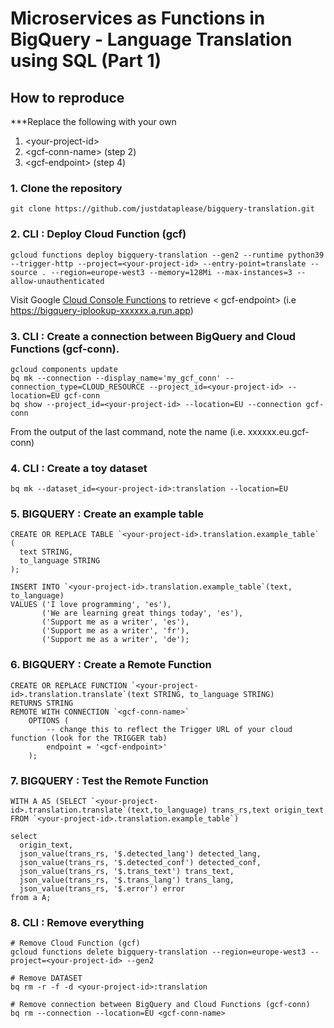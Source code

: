 # Microservices as Functions in BigQuery - Language Translation using SQL (Part 1)

## How to reproduce

***Replace the following with your own

1) \<your-project-id>
2) \<gcf-conn-name> (step 2)
3) \<gcf-endpoint> (step 4)

### 1. Clone the repository

    git clone https://github.com/justdataplease/bigquery-translation.git

### 2. CLI : Deploy Cloud Function (gcf)

    gcloud functions deploy bigquery-translation --gen2 --runtime python39 --trigger-http --project=<your-project-id> --entry-point=translate --source . --region=europe-west3 --memory=128Mi --max-instances=3 --allow-unauthenticated

Visit Google [Cloud Console Functions](https://console.cloud.google.com/functions/list?project=) to retrieve <
gcf-endpoint> (i.e https://bigquery-iplookup-xxxxxx.a.run.app)

### 3. CLI : Create a connection between BigQuery and Cloud Functions (gcf-conn).

    gcloud components update
    bq mk --connection --display_name='my_gcf_conn' --connection_type=CLOUD_RESOURCE --project_id=<your-project-id> --location=EU gcf-conn
    bq show --project_id=<your-project-id> --location=EU --connection gcf-conn

From the output of the last command, note the name <gcf-conn-name> (i.e. xxxxxx.eu.gcf-conn)

### 4. CLI : Create a toy dataset

    bq mk --dataset_id=<your-project-id>:translation --location=EU

### 5. BIGQUERY : Create an example table

    CREATE OR REPLACE TABLE `<your-project-id>.translation.example_table` (
      text STRING,
      to_language STRING
    );
    
    INSERT INTO `<your-project-id>.translation.example_table`(text, to_language)
    VALUES ('I love programming', 'es'),
           ('We are learning great things today', 'es'),
           ('Support me as a writer', 'es'),
           ('Support me as a writer', 'fr'),
           ('Support me as a writer', 'de');

### 6. BIGQUERY : Create a Remote Function

    CREATE OR REPLACE FUNCTION `<your-project-id>.translation.translate`(text STRING, to_language STRING)
    RETURNS STRING
    REMOTE WITH CONNECTION `<gcf-conn-name>`
        OPTIONS (
            -- change this to reflect the Trigger URL of your cloud function (look for the TRIGGER tab)
            endpoint = '<gcf-endpoint>'
        );

### 7. BIGQUERY : Test the Remote Function

    WITH A AS (SELECT `<your-project-id>.translation.translate`(text,to_language) trans_rs,text origin_text FROM `<your-project-id>.translation.example_table`)
    
    select
      origin_text,
      json_value(trans_rs, '$.detected_lang') detected_lang,
      json_value(trans_rs, '$.detected_conf') detected_conf,
      json_value(trans_rs, '$.trans_text') trans_text,
      json_value(trans_rs, '$.trans_lang') trans_lang,
      json_value(trans_rs, '$.error') error
    from a A;

### 8. CLI : Remove everything

    # Remove Cloud Function (gcf)
    gcloud functions delete bigquery-translation --region=europe-west3 --project=<your-project-id> --gen2

    # Remove DATASET
    bq rm -r -f -d <your-project-id>:translation

    # Remove connection between BigQuery and Cloud Functions (gcf-conn)
    bq rm --connection --location=EU <gcf-conn-name>